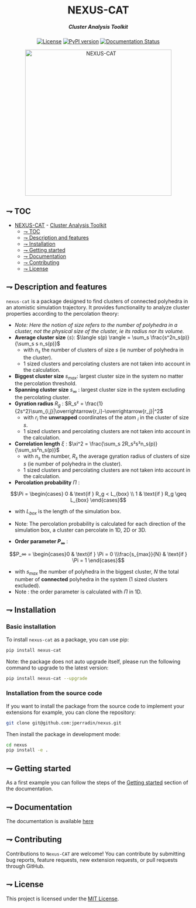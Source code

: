 <div align="center">

  # NEXUS-CAT
  ##### Cluster Analysis Toolkit
  [![License](https://img.shields.io/badge/license-MIT-blue.svg)](https://opensource.org/licenses/MIT)
  [![PyPI version](https://badge.fury.io/py/nexus-cat.svg)](https://badge.fury.io/py/nexus-cat)
  [![Documentation Status](https://readthedocs.org/projects/nexus-cat/badge/?version=latest)](https://nexus-cat.readthedocs.io/en/latest/)

  <img alt="NEXUS-CAT" width=400 src="./assets/Logo_Nexus-CAT_RVB_1.png" />
</div>

## ⇁ TOC
- [NEXUS-CAT](#nexus-cat)
        - [Cluster Analysis Toolkit](#cluster-analysis-toolkit)
  - [⇁ TOC](#-toc)
  - [⇁ Description and features](#-description-and-features)
  - [⇁ Installation](#-installation)
  - [⇁ Getting started](#-getting-started)
  - [⇁ Documentation](#-documentation)
  - [⇁ Contributing](#-contributing)
  - [⇁ License](#-license)

## ⇁ Description and features

`nexus-cat` is a package designed to find clusters of connected polyhedra in an atomistic simulation trajectory. It provides functionality to analyze cluster properties according to the percolation theory:
- *Note: Here the notion of size refers to the number of polyhedra in a cluster, not the physical size of the cluster, ie its radius nor its volume.*
- **Average cluster size** $\langle s \rangle$: $\langle s(p) \rangle = \sum_s \frac{s^2n_s(p)}{\sum_s s n_s(p)}$
  - with $n_s$ the number of clusters of size $s$ (ie number of polyhedra in the cluster).
  - 1 sized clusters and percolating clusters are not taken into account in the calculation.
- **Biggest cluster size** $s_{max}$: largest cluster size in the system no matter the percolation threshold.
- **Spanning cluster size** $s_{\infty}$ : largest cluster size in the system excluding the percolating cluster.
- **Gyration radius** $R_g$ : $R_s² = \frac{1}{2s^2}\sum_{i,j}|\overrightarrow{r_i}-\overrightarrow{r_j}|^2$
  - with $r_i$ the **unwrapped** coordinates of the atom $_i$ in the cluster of size $s$. 
  - 1 sized clusters and percolating clusters are not taken into account in the calculation.
- **Correlation length** $\xi$ : $\xi^2 = \frac{\sum_s 2R_s²s²n_s(p)}{\sum_ss²n_s(p)}$
  - with $n_s$ the number, $R_s$ the average gyration radius of clusters of size $s$ (ie number of polyhedra in the cluster).
  - 1 sized clusters and percolating clusters are not taken into account in the calculation.
- **Percolation probability** $\Pi$ :
```math
\Pi = \begin{cases}
0 & \text{if } R_g < L_{box} \\
1 & \text{if } R_g \geq L_{box} 
\end{cases}
```
  - with $L_{box}$ is the length of the simulation box.
  - Note: The percolation probability is calculated for each direction of the simulation box, a cluster can percolate in 1D, 2D or 3D. 

- **Order parameter $P_∞$** : 
```math
P_∞ = \begin{cases}0 & \text{if } \Pi = 0 \\\frac{s_{max}}{N} & \text{if } \Pi = 1 
\end{cases}
```
 
  - with $s_{max}$ the number of polyhedra in the biggest cluster, $N$ the total number of **connected** polyhedra in the system (1 sized clusters excluded).
  - Note : the order parameter is calculated with $\Pi$ in 1D. 

## ⇁ Installation

### Basic installation

To install `nexus-cat` as a package, you can use pip:

```bash
pip install nexus-cat
```

Note: the package does not auto upgrade itself, please run the following command to upgrade to the latest version:

```bash
pip install nexus-cat --upgrade
```

### Installation from the source code

If you want to install the package from the source code to implement your extensions for example, you can clone the repository:

```bash
git clone git@github.com:jperradin/nexus.git
```

Then install the package in development mode:

```bash
cd nexus
pip install -e .
```

## ⇁ Getting started

As a first example you can follow the steps of the [Getting started](https://nexus-cat.readthedocs.io/en/latest/getting_started.html) section of the documentation.

## ⇁ Documentation

The documentation is available [here](https://nexus-cat.readthedocs.io/en/latest/)

## ⇁ Contributing

Contributions to `Nexus-CAT` are welcome! You can contribute by submitting bug reports, feature requests, new extension requests, or pull requests through GitHub.

## ⇁ License

This project is licensed under the [MIT License](https://opensource.org/licenses/MIT).

